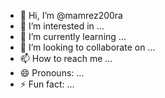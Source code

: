 - 👋 Hi, I’m @mamrez200ra
- 👀 I’m interested in ...
- 🌱 I’m currently learning ...
- 💞️ I’m looking to collaborate on ...
- 📫 How to reach me ...
- 😄 Pronouns: ...
- ⚡ Fun fact: ...

<!---
mamrez200ra/mamrez200ra is a ✨ special ✨ repository because its `README.md` (this file) appears on your GitHub profile.
You can click the Preview link to take a look at your changes.
--->
